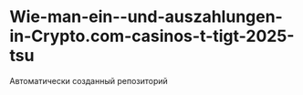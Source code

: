 # Wie-man-ein--und-auszahlungen-in-Crypto.com-casinos-t-tigt-2025-tsu
Автоматически созданный репозиторий
